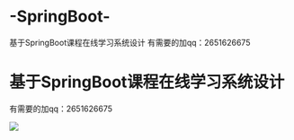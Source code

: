 # -SpringBoot-
基于SpringBoot课程在线学习系统设计
有需要的加qq：2651626675

# 基于SpringBoot课程在线学习系统设计
有需要的加qq：2651626675

<img src="https://img-blog.csdnimg.cn/20210113232957992.jpg?x-oss-process=image/watermark,type_ZmFuZ3poZW5naGVpdGk,shadow_10,text_aHR0cHM6Ly9ibG9nLmNzZG4ubmV0L3FxXzMxMjkzNTc1,size_16,color_FFFFFF,t_70">

